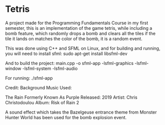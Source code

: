 # Tetris
A project made for the Programming Fundamentals Course in my first semester, this is an implementation of the game tetris,
while including a bomb feature, which randomly drops a bomb and clears all the tiles if the tile it lands on matches the color
of the bomb, it is a random event.

This was done using C++ and SFML on Linux, and for building and running, you will need to install sfml:
sudo apt-get install libsfml-dev

And to build the project:
main.cpp -o sfml-app -lsfml-graphics -lsfml-window -lsfml-system -lsfml-audio

For running:
./sfml-app

Credit:
Background Music Used:

The Rain Formerly Known As Purple
Released: 2019
Artist: Chris Christodoulou
Album: Risk of Rain 2

A sound effect which takes the Bazelgeuse entrance theme from Monster Hunter World has been used for the bomb explosion event.
